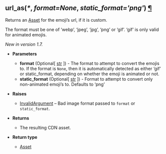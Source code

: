 ## url\_as(_*_, _format=None_, _static_format='png'_) [¶](https://discordpy.readthedocs.io/en/stable/api.html#discord.PartialEmoji.url_as)
Returns an [Asset](../Asset/Asset) for the emoji’s url, if it is custom.

The format must be one of ‘webp’, ‘jpeg’, ‘jpg’, ‘png’ or ‘gif’. ‘gif’ is only valid for animated emojis.

*New in version 1.7.*

- **Parameters**

	- **format** (Optional[ [str](https://docs.python.org/3/library/stdtypes.html#str) ]) - The format to attempt to convert the emojis to. If the format is `None`, then it is automatically detected as either ‘gif’ or static_format, depending on whether the emoji is animated or not.
	- **static_format** (Optional[ [str](https://docs.python.org/3/library/stdtypes.html#str) ]) - Format to attempt to convert only non-animated emoji’s to. Defaults to ‘png’
- **Raises**

	- [InvalidArgument](discord/Exceptions/InvalidArgument) – Bad image format passed to `format` or `static_format`.

- **Returns**

	- The resulting CDN asset.


- **Return type**
	- [Asset](../Asset/Asset)

